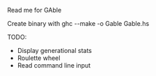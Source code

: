 Read me for GAble

Create binary with 
ghc --make -o Gable Gable.hs

TODO:
- Display generational stats
- Roulette wheel
- Read command line input
